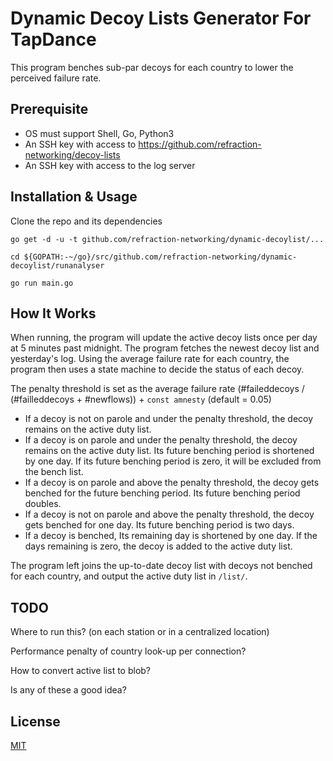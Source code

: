# Dynamic Decoy Lists Generator For TapDance

This program benches sub-par decoys for each country to lower the perceived failure rate.

## Prerequisite
- OS must support Shell, Go, Python3
- An SSH key with access to <https://github.com/refraction-networking/decoy-lists>
- An SSH key with access to the log server 


## Installation & Usage
Clone the repo and its dependencies

```go get -d -u -t github.com/refraction-networking/dynamic-decoylist/...```

```cd ${GOPATH:-~/go}/src/github.com/refraction-networking/dynamic-decoylist/runanalyser```

```go run main.go```



## How It Works
When running, the program will update the active decoy lists once per day at 5 minutes past midnight. The program fetches the newest decoy list and yesterday's log.
Using the average failure rate for each country, the program then uses a state machine to decide the status of each decoy. 

The penalty threshold is set as the average failure rate (#faileddecoys / (#failleddecoys + #newflows)) + ``const amnesty`` (default = 0.05)

- If a decoy is not on parole and under the penalty threshold, the decoy remains on the active duty list. 
- If a decoy is on parole and under the penalty threshold, the decoy remains on the active duty list. Its future benching period is shortened by one day. If its future benching period is zero, it will be excluded from the bench list. 
- If a decoy is on parole and above the penalty threshold, the decoy gets benched for the future benching period. Its future benching period doubles. 
- If a decoy is not on parole and above the penalty threshold, the decoy gets benched for one day. Its future benching period is two days. 
- If a decoy is benched, Its remaining day is shortened by one day. If the days remaining is zero, the decoy is added to the active duty list. 

The program left joins the up-to-date decoy list with decoys not benched for each country, and output the active duty list in `/list/`.

## TODO
Where to run this? (on each station or in a centralized location) 

Performance penalty of country look-up per connection? 

How to convert active list to blob? 

Is any of these a good idea?

## License
[MIT](https://choosealicense.com/licenses/mit/)
